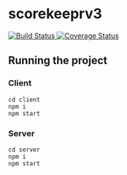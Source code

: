 # scorekeeprv3

<!-- Build Status -->
<a href="https://travis-ci.org/Allov/scorekeeprv3" target="_blank">
  <img src="https://travis-ci.org/Allov/scorekeeprv3.svg?branch=master" alt="Build Status" />
</a>
<a href='https://coveralls.io/github/Allov/scorekeeprv3?branch=master'>
  <img src='https://coveralls.io/repos/github/Allov/scorekeeprv3/badge.svg?branch=master' alt='Coverage Status' />
</a>


## Running the project

### Client

```
cd client
npm i
npm start
```

### Server

```
cd server
npm i
npm start
```
